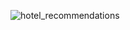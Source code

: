 ![hotel_recommendations](https://github.com/padrigon-lynbert/yerevan_hotels-failed_build/assets/123610073/221a3f46-6bc2-469c-b3fb-dbddb85ad942)
